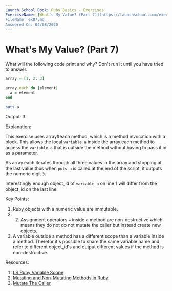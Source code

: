 ```yaml
---
Launch School Book: Ruby Basics - Exercises
ExerciseName: [What's My Value? (Part 7)](https://launchschool.com/exercises/d1fc410d)
FileName: ex07.md
Answered On: 04/08/2020
---
```


# What's My Value? (Part 7)

What will the following code print and why? Don't run it until you have 
tried to answer.

```ruby
array = [1, 2, 3]

array.each do |element|
  a = element
end

puts a
```
Output: 3

Explanation: 

This exercise uses array#each method, which is a method invocation with a block.
This allows the local `variable a` inside the array.each method to access the 
`variable a` that is outside the method without having to pass it in as a parameter.

As array.each iterates through all three values in the array and stopping at the last 
value thus when `puts a` is called at the end of the script, it outputs the numeric 
digit `3`.

Interestingly enough object_id of `variable a` on line 1 will differ from the object_id
on the last line.


Key Points: 

1. Ruby objects with a numeric value are immutable. 
2. 2. Assignment operators `=` inside a method are non-destructive which means they 
do not do not mutate the caller but instead create new objects.
3. A variable outside a method has a different scope than a variable inside 
a method. Therefor it's possible to share the same variable name and refer to 
different object_id's and output different values if the method is non-destructive.

Resources:

1. [LS Ruby Variable Scope](https://launchschool.com/books/ruby/read/variables#variablescope)
2. [Mutating and Non-Mutating Methods in Ruby](https://launchschool.com/blog/mutating-and-non-mutating-methods)
3. [Mutate The Caller](https://medium.com/@anacasilva/mutate-the-caller-bf01d90c15a6)